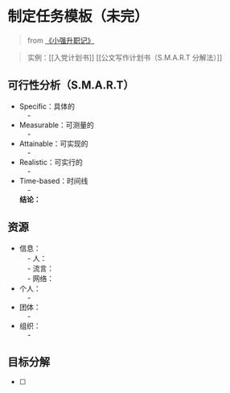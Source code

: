 # 制定任务模板（未完）

> from [《小强升职记》](file:///D:\OneDrive%20-%20fsunnary\Ebook\0自我能力提升\时间管理：小强升职记.pdf)

> 实例：[[入党计划书]] [[公文写作计划书（S.M.A.R.T 分解法）]]

## 可行性分析（S.M.A.R.T）

- Specific：具体的  
    -   
- Measurable：可测量的  
    -   
- Attainable：可实现的  
    -   
- Realistic：可实行的  
    -   
- Time-based：时间线  
    -   
**结论：**  
  
## 资源  

- 信息：  
    - 人：  
    - 流言：  
    - 网络：  
- 个人：  
    -   
- 团体：  
    -   
- 组织：  
    -   
  
## 目标分解  

- [ ]

